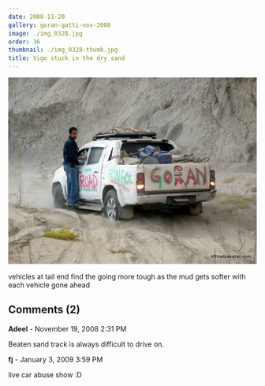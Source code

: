 ```yaml
---
date: 2008-11-20
gallery: goran-gatti-nov-2008
image: ./img_0328.jpg
order: 36
thumbnail: ./img_0328-thumb.jpg
title: Vigo stuck in the dry sand
---
```


![Vigo stuck in the dry sand](./img_0328.jpg)

vehicles at tail end find the going more tough as the mud gets softer with each vehicle gone ahead

<div id="comments">

## Comments (2)

<div id="comment">

**Adeel** - November 19, 2008  2:31 PM

Beaten sand track is always difficult to drive on.

</div>

<div id="comment">

**fj** - January  3, 2009  3:59 PM

live car abuse show :D

</div>

</div>
